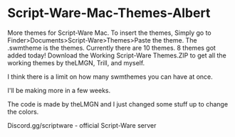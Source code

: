 # Script-Ware-Mac-Themes-Albert
More themes for Script-Ware Mac.
To insert the themes, Simply go to Finder>Documents>Script-Ware>Themes>Paste the theme.
The .swmtheme is the themes.
Currently there are 10 themes. 8 themes got added today! Download the Working Script-Ware Themes.ZIP to get all the working themes by theLMGN, Trill, and myself.


I think there is a limit on how many swmthemes you can have at once.

I'll be making more in a few weeks.

The code is made by theLMGN and I just changed some stuff up to change the colors.

Discord.gg/scriptware - official Script-Ware server
